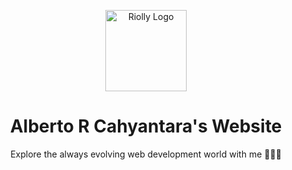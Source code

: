 <p align="center">
  <picture>
  <source media="(prefers-color-scheme: dark)" srcset="https://raw.githubusercontent.com/riolly/web-dev-universe/master/public/riolly-dark.svg">
  <img src="https://raw.githubusercontent.com/riolly/web-dev-universe/master/public/riolly-light.svg" width="130" alt="Riolly Logo">
</picture>
</p>

<h1 align="center">
Alberto R Cahyantara's Website
</h1>

<p align='center'>
Explore the always evolving web development world with me 🧑‍🚀🚀
</p>
